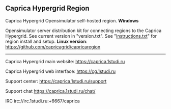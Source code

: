 ## Caprica Hypergrid Region
Caprica Hypergrid Opensimulator self-hosted region. **Windows**


Opensimulator server distribution kit for connecting regions to the Caprica Hypergrid.
See current version in "version.txt".
See "[Instructions.txt](https://github.com/capricagrid/capricaregionwin/blob/master/Instructions.txt "Instructions.txt")"  for region install and setup.
**Linux version**: https://github.com/capricagrid/capricaregion


------------


Caprica Hypergrid main website: https://caprica.1studi.ru

Caprica Hypergrid web interface: https://cg.1studi.ru

Support center: https://caprica.1studi.ru/support

Support chat https://caprica.1studi.ru/chat/

IRC irc://irc.1studi.ru:+6667/caprica
